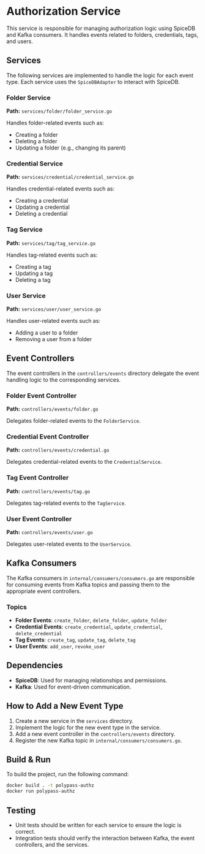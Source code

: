 # Authorization Service

This service is responsible for managing authorization logic using SpiceDB and Kafka consumers. It handles events related to folders, credentials, tags, and users.

## Services

The following services are implemented to handle the logic for each event type. Each service uses the `SpiceDBAdapter` to interact with SpiceDB.

### Folder Service

**Path:** `services/folder/folder_service.go`

Handles folder-related events such as:
- Creating a folder
- Deleting a folder
- Updating a folder (e.g., changing its parent)

### Credential Service

**Path:** `services/credential/credential_service.go`

Handles credential-related events such as:
- Creating a credential
- Updating a credential
- Deleting a credential

### Tag Service

**Path:** `services/tag/tag_service.go`

Handles tag-related events such as:
- Creating a tag
- Updating a tag
- Deleting a tag

### User Service

**Path:** `services/user/user_service.go`

Handles user-related events such as:
- Adding a user to a folder
- Removing a user from a folder

## Event Controllers

The event controllers in the `controllers/events` directory delegate the event handling logic to the corresponding services.

### Folder Event Controller

**Path:** `controllers/events/folder.go`

Delegates folder-related events to the `FolderService`.

### Credential Event Controller

**Path:** `controllers/events/credential.go`

Delegates credential-related events to the `CredentialService`.

### Tag Event Controller

**Path:** `controllers/events/tag.go`

Delegates tag-related events to the `TagService`.

### User Event Controller

**Path:** `controllers/events/user.go`

Delegates user-related events to the `UserService`.

## Kafka Consumers

The Kafka consumers in `internal/consumers/consumers.go` are responsible for consuming events from Kafka topics and passing them to the appropriate event controllers.

### Topics

- **Folder Events**: `create_folder`, `delete_folder`, `update_folder`
- **Credential Events**: `create_credential`, `update_credential`, `delete_credential`
- **Tag Events**: `create_tag`, `update_tag`, `delete_tag`
- **User Events**: `add_user`, `revoke_user`

## Dependencies

- **SpiceDB**: Used for managing relationships and permissions.
- **Kafka**: Used for event-driven communication.

## How to Add a New Event Type

1. Create a new service in the `services` directory.
2. Implement the logic for the new event type in the service.
3. Add a new event controller in the `controllers/events` directory.
4. Register the new Kafka topic in `internal/consumers/consumers.go`.

## Build & Run

To build the project, run the following command:

```bash
docker build . -t polypass-authz
docker run polypass-authz
```

## Testing

- Unit tests should be written for each service to ensure the logic is correct.
- Integration tests should verify the interaction between Kafka, the event controllers, and the services.
